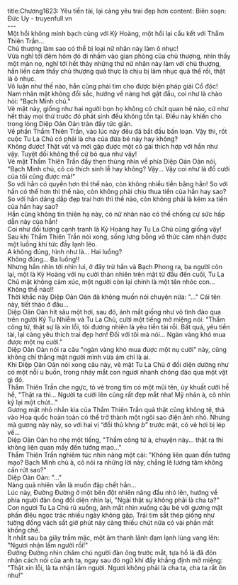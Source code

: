 title:Chương1623: Yêu tiền tài, lại càng yêu trai đẹp hơn
content:
Biên soạn: Đức Uy - truyenfull.vn<br>---<br>Một hồi không minh bạch cùng với Kỷ Hoàng, một hồi lại cấu kết với Thẩm Thiên Trần...<br>Chủ thượng làm sao có thể bị loại nữ nhân này làm ô nhục!<br>Vừa nghĩ tới đêm hôm đó đi nhầm vào gian phòng của chủ thượng, nhìn thấy một màn nọ, nghĩ tới hết thảy những thứ nữ nhân này làm với chủ thượng, hắn liền cảm thấy chủ thượng quả thực là chịu bị làm nhục quá thể rồi, thật là ô nhục.<br>Vô luận như thế nào, hắn cũng phải tìm cho được biện pháp giải Cổ độc!<br>Nam nhân mặt không đổi sắc, hướng về nàng hơi gật đầu, coi như là chào hỏi: "Bạch Minh chủ."<br>Vẻ mặt này, giống như hai người bọn họ không có chút quan hệ nào, cứ như hết thảy mọi thứ trước đó phát sinh đều không tồn tại. Điều này khiến cho trong lòng Diệp Oản Oản tràn đầy tức giận.<br>Về phần Thẩm Thiên Trần, vào lúc này đều đã bắt đầu bấn loạn. Vậy thì, rốt cuộc Tu La Chủ có phải là cha của đứa bé này hay không?<br>Không được! Thật vất vả mới gặp được một cô gái thích hợp với hắn như vậy. Tuyệt đối không thể cứ bỏ qua như vậy!<br>Vẻ mặt Thẩm Thiên Trần đầy thẹn thùng nhìn về phía Diệp Oản Oản nói, "Bạch Minh chủ, cô có thích sính lễ hay không? Vậy... Vậy coi như là đồ cưới của tôi cũng được mà!"<br>So với hắn có quyền hơn thì thế nào, còn không nhiều tiền bằng hắn! So với hắn có thế hơn thì thế nào, còn không phải chịu thua tiền của hắn hay sao? So với hắn dáng dấp đẹp trai hơn thì thế nào, còn không phải là kém xa tiền của hắn hay sao?<br>Hắn cũng không tin thiên hạ này, có nữ nhân nào có thể chống cự sức hấp dẫn này của hắn!<br>Coi như đối tượng cạnh tranh là Kỷ Hoàng hay Tu La Chủ cũng giống vậy!<br>Sau khi Thẩm Thiên Trần nói xong, sống lưng bỗng vô thức cảm nhận được một luồng khí tức đầy lạnh lẽo.<br>A không đúng, hình như là... Hai luồng?<br>Không đúng... Ba luồng!!<br>Nhưng hắn nhìn tới nhìn lui, ở đây trừ hắn và Bạch Phong ra, ba người còn lại, một là Kỷ Hoàng với nụ cười thản nhiên trên mặt từ đầu đến cuối, Tu La Chủ mặt không cảm xúc, một người còn lại chính là một tên nhóc con…Không thể nào!!<br>Thời khắc này Diệp Oản Oản đã không muốn nói chuyện nữa: "..." Cái tên này, tiết tháo ở đâu...<br>Diệp Oản Oản hít sâu một hơi, sau đó, ánh mắt giống như vô tình đảo qua trên người Kỷ Tu Nhiễm và Tu La Chủ, cười một tiếng mở miệng nói: "Thẩm công tử, thật sự là xin lỗi, tôi đương nhiên là yêu tiền tài rồi. Bất quá, yêu tiền tài, lại càng yêu thích trai đẹp hơn! Đối với tôi mà nói... Ngàn vàng khó mua được một nụ cười."<br>Diệp Oản Oản nói ra câu "ngàn vàng khó mua được một nụ cười" này, cũng không chỉ thẳng mặt người mình vừa ám chỉ là ai.<br>Khi Diệp Oản Oản nói xong câu này, vẻ mặt Tu La Chủ ở đối diện dường như có một nỗi u buồn, trong nháy mắt con ngươi nhanh chóng đảo qua một vật gì đó.<br>Thẩm Thiên Trần che ngực, tỏ vẻ trong tim có một mũi tên, ủy khuất cười hề hề, "Thật ra thì... Người ta cười lên cũng rất đẹp mắt nha! Mỹ nhân à, cô nhìn kỹ lại một chút..."<br>Gương mặt nhỏ nhắn kia của Thẩm Thiên Trần quả thật cũng không tệ, thả vào Hoa quốc hoàn toàn có thể trở thành một ngôi sao điện ảnh nhỏ. Nhưng mà gương này này, so với hai vị “đối thủ kh*ng b*” trước mặt, có vẻ hơi bị lép vế…<br>Diệp Oản Oản ho nhẹ một tiếng, "Thẩm công tử à, chuyện này... thật ra thì không liên quan mấy đến tướng mạo..."<br>Thẩm Thiên Trần nghiêm túc nhìn nàng một cái: "Không liên quan đến tướng mạo? Bạch Minh chủ à, cô nói ra những lời này, chẳng lẽ lương tâm không cắn rứt sao?"<br>Diệp Oản Oản: "..."<br>Nàng quả nhiên vẫn là muốn đập chết hắn...<br>Lúc này, Đường Đường ở một bên đột nhiên nâng đầu nhỏ lên, hướng về phía người đàn ông đối diện nhìn lại, "Ngài thật sự không phải là cha ta?"<br>Con ngươi Tu La Chủ rũ xuống, ánh mắt nhìn xuống cậu bé với gương mặt phấn điêu ngọc trác nhiều ngày không gặp. Trái tim sắt thép giống như tường đồng vách sắt giờ phút này càng thiếu chút nữa có vài phần mất khống chế.<br>Ít nhất sau ba giây trầm mặc, một âm thanh lãnh đạm lạnh lùng vang lên: "Ngươi nhận lầm người rồi!"<br>Đường Đường nhìn chăm chú người đàn ông trước mắt, tựa hồ là đã đón nhận cách nói của anh ta, ngay sau đó ngữ khí đầy khẳng định mở miệng: "Thật xin lỗi, là ta nhận lầm người. Ngươi không phải là cha ta, cha ta rất ôn nhu!"